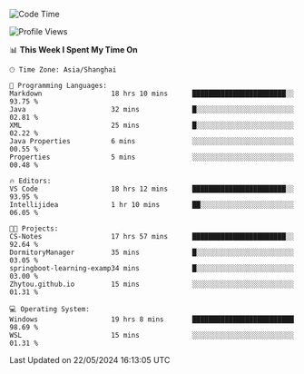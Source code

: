 <!--START_SECTION:waka-->
![Code Time](http://img.shields.io/badge/Code%20Time-1%2C709%20hrs%2051%20mins-blue)

![Profile Views](http://img.shields.io/badge/Profile%20Views-1-blue)

📊 **This Week I Spent My Time On** 

```text
🕑︎ Time Zone: Asia/Shanghai

💬 Programming Languages: 
Markdown                 18 hrs 10 mins      ███████████████████████░░   93.75 % 
Java                     32 mins             █░░░░░░░░░░░░░░░░░░░░░░░░   02.81 % 
XML                      25 mins             █░░░░░░░░░░░░░░░░░░░░░░░░   02.22 % 
Java Properties          6 mins              ░░░░░░░░░░░░░░░░░░░░░░░░░   00.55 % 
Properties               5 mins              ░░░░░░░░░░░░░░░░░░░░░░░░░   00.48 % 

🔥 Editors: 
VS Code                  18 hrs 12 mins      ███████████████████████░░   93.95 % 
Intellijidea             1 hr 10 mins        ██░░░░░░░░░░░░░░░░░░░░░░░   06.05 % 

🐱‍💻 Projects: 
CS-Notes                 17 hrs 57 mins      ███████████████████████░░   92.64 % 
DormitoryManager         35 mins             █░░░░░░░░░░░░░░░░░░░░░░░░   03.05 % 
springboot-learning-examp34 mins             █░░░░░░░░░░░░░░░░░░░░░░░░   03.00 % 
Zhytou.github.io         15 mins             ░░░░░░░░░░░░░░░░░░░░░░░░░   01.31 % 

💻 Operating System: 
Windows                  19 hrs 8 mins       █████████████████████████   98.69 % 
WSL                      15 mins             ░░░░░░░░░░░░░░░░░░░░░░░░░   01.31 % 
```


 Last Updated on 22/05/2024 16:13:05 UTC
<!--END_SECTION:waka-->